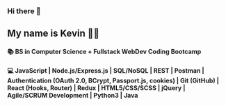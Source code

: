 ### Hi there 👋

<!--
**Kevin2211/Kevin2211** is a ✨ _special_ ✨ repository because its `README.md` (this file) appears on your GitHub profile.

Here are some ideas to get you started:

- 🔭 I’m currently working on ...
- 🌱 I’m currently learning ...
- 👯 I’m looking to collaborate on ...
- 🤔 I’m looking for help with ...
- 💬 Ask me about ...
- 📫 How to reach me: ...
- 😄 Pronouns: ...
- ⚡ Fun fact: ...
-->
## My name is Kevin :man_technologist:
#### :books: BS in Computer Science + Fullstack WebDev Coding Bootcamp
#### :computer: JavaScript | Node.js/Express.js | SQL/NoSQL | REST | Postman | Authentication (OAuth 2.0, BCrypt, Passport.js, cookies) | Git (GitHub) | React (Hooks, Router) | Redux | HTML5/CSS/SCSS | jQuery | Agile/SCRUM Development | Python3 | Java



